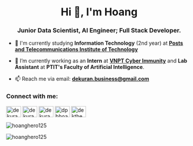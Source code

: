 <h1 align="center">Hi 👋, I'm Hoang</h1>
<h3 align="center">Junior Data Scientist, AI Engineer; Full Stack Developer.</h3>

- 🏫 I'm currently studying **Information Technology** (2nd year) at [**Posts and Telecommunications Institute of Technology**](https://ptit.edu.vn/)

- 🔭 I’m currently working as an **Intern** at [**VNPT Cyber Immunity**](https://sec.vnpt.vn/) and **Lab Assistant** at **PTIT's Faculty of Artificial Intelligence**.



- 📫 Reach me via email: **dekuran.business@gmail.com**

<h3 align="left">Connect with me:</h3>
<p align="left">
<a href="https://fb.com/dekuranvn" target="blank"><img align="center" src="https://raw.githubusercontent.com/rahuldkjain/github-profile-readme-generator/master/src/images/icons/Social/facebook.svg" alt="dekuranvn" height="30" width="40" /></a>
<a href="https://instagram.com/dekuranvn" target="blank"><img align="center" src="https://raw.githubusercontent.com/rahuldkjain/github-profile-readme-generator/master/src/images/icons/Social/instagram.svg" alt="dekuranvn" height="30" width="40" /></a>
<a href="https://discord.com/users/dekuranvn" target="blank"><img align="center" src="https://www.svgrepo.com/show/353655/discord-icon.svg" alt="dekuranvn" height="30" width="40" /></a>
<a href="https://linkedin.com/in/dpbhoang" target="blank"><img align="center" src="https://raw.githubusercontent.com/rahuldkjain/github-profile-readme-generator/master/src/images/icons/Social/linked-in-alt.svg" alt="dpbhoang" height="30" width="40" /></a>
<a href="https://kaggle.com/dekthedev" target="blank"><img align="center" src="https://raw.githubusercontent.com/rahuldkjain/github-profile-readme-generator/master/src/images/icons/Social/kaggle.svg" alt="dekthedev" height="30" width="40" /></a>
</p>

<p>&nbsp;<img align="left" src="https://github-readme-stats.vercel.app/api?username=hoanghero125&theme=aura_dark&show_icons=true&locale=en" alt="hoanghero125" /></p>
<p><img align="center" src="https://github-readme-stats.vercel.app/api/top-langs?username=hoanghero125&theme=aura_dark&show_icons=true&locale=en&layout=compact" alt="hoanghero125" /></p>
